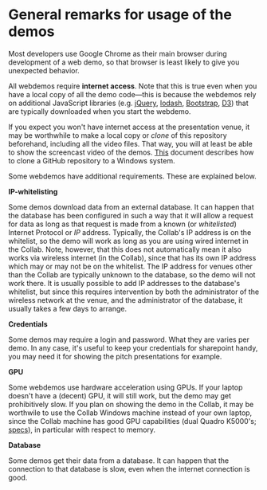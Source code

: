 # General remarks for usage of the demos

Most developers use Google Chrome as their main browser during development of a web demo, so that browser is least likely to give you unexpected behavior.

All webdemos require **internet access**. Note that this is true even when you have a local copy of all the demo code&mdash;this is because the webdemos rely on additional JavaScript libraries (e.g. [jQuery](https://jquery.com/), [lodash](https://lodash.com/), [Bootstrap](http://getbootstrap.com/), [D3]()) that are typically downloaded when you start the webdemo.

If you expect you won't have internet access at the presentation venue, it may be worthwhile to make a local copy or _clone_ of this repository beforehand, including all the video files. That way, you will at least be able to show the screencast video of the demos. [This](./getting-a-full-repo-copy.md) document describes how to clone a GitHub repository to a Windows system.

Some webdemos have additional requirements. These are explained below.


**IP-whitelisting**

Some demos download data from an external database. It can happen that the database has been configured in such a way that it will allow a request for data as long as that request is made from a known (or _whitelisted_) Internet Protocol or _IP_ address. Typically, the Collab's IP address is on the whitelist, so the demo will work as long as you are using wired internet in the Collab. Note, however, that this does not automatically mean it also works via wireless internet (in the Collab), since that has its own IP address which may or may not be on the whitelist. The IP address for venues other than the Collab are typically unknown to the database, so the demo will not work there. It is usually possible to add IP addresses to the database's whitelist, but since this requires intervention by both the administrator of the wireless network at the venue, and the administrator of the database, it usually takes a few days to arrange.

**Credentials**

Some demos may require a login and password. What they are varies per demo. In any case, it's useful to keep your credentials for sharepoint handy, you may need it for showing the pitch presentations for example.

**GPU**

Some webdemos use hardware acceleration using GPUs. If your laptop doesn't have a (decent) GPU, it will still work, but the demo may get prohibitively slow. If you plan on showing the demo in the Collab, it may be worthwile to use the Collab Windows machine instead of your own laptop, since the Collab machine has good GPU capabilities (dual Quadro K5000's; [specs](http://www.nvidia.com/object/quadro-k5000.html#pdpContent=2)), in particular with respect to memory.

**Database**

Some demos get their data from a database. It can happen that the connection to that database is slow, even when the internet connection is good.


